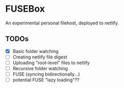 # FUSEBox

An experimental personal filehost, deployed to netlify.

## TODOs

- [x] Basic folder watching
- [ ] Creating netlify file digest
- [ ] Uploading "root-level" files to netlify
- [ ] Recursive folder watching
- [ ] FUSE (syncing bidirectionally...)
- [ ] potential FUSE "lazy loading"??
